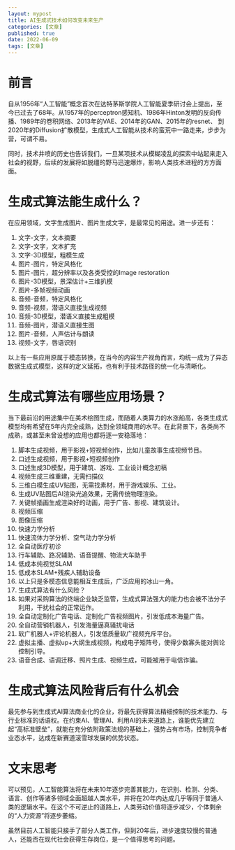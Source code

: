 ```yaml
---
layout: mypost
title: AI生成式技术如何改变未来生产
categories: [文章]
published: true
date: 2022-06-09
tags: [文章]
---
```



# 前言

自从1956年“人工智能”概念首次在达特茅斯学院人工智能夏季研讨会上提出，至今已过去了68年。从1957年的perceptron感知机、1986年Hinton发明的反向传播、1989年的卷积网络、2013年的VAE、2014年的GAN、2015年的resnet、 到2020年的Diffusion扩散模型，生成式人工智能从技术的蛮荒中一路走来，步步为营，可谓不易。


同时，技术井喷的历史也告诉我们，一旦某项技术从模糊凌乱的探索中站起来走入社会的视野，后续的发展将如脱缰的野马迅速爆炸，影响人类技术进程的方方面面。

# 生成式算法能生成什么？

在应用领域，文字生成图片、图片生成文字，是最常见的用途。进一步还有：

1. 文字-文字，文本摘要
1. 文字-文字，文本扩充
1. 文字-3D模型，粗模生成
1. 图片-图片，特定风格化
1. 图片-图片，超分辨率以及各类受控的Image restoration
1. 图片-3D模型，景深估计+三维扒模
1. 图片-多帧视频动画
1. 音频-音频，特定风格化
1. 音频-视频，潜语义直接生成视频
1. 音频-3D模型，潜语义直接生成粗模
1. 音频-图片，潜语义直接生图
1. 图片-音频，人声估计与朗读
1. 视频-文字，唇语识别


以上有一些应用原属于模态转换，在当今的内容生产视角而言，均统一成为了异态数据生成式模型，这样的定义延拓，也有利于技术路径的统一化与清晰化。

# 生成式算法有哪些应用场景？

当下最前沿的用途集中在美术绘图生成，而随着人类算力的水涨船高，各类生成式模型均有希望在5年内完全成熟，达到全领域商用的水平。在此背景下，各类尚不成熟，或甚至未曾设想的应用也都将逐一安稳落地：

1. 脚本生成视频，用于影视+短视频创作，比如儿童故事生成视频节目。
1. 口述生成视频，用于影视+短视频创作
1. 口述生成3D模型，用于建筑、游戏、工业设计概念初稿
1. 视频生成三维重建，无需扫描仪
1. 三维白模生成UV贴图，无需找素材，用于游戏娱乐、工业。
1. 生成UV贴图后AI渲染光追效果，无需传统物理渲染。
1. 关键帧插画生成渲染好的动画，用于广告、影视、建筑设计。
1. 视频压缩
1. 图像压缩
1. 快速力学分析
1. 快速流体力学分析、空气动力学分析
1. 全自动医疗初诊
1. 行车辅助、路况辅助、语音提醒、物流大车助手
1. 低成本纯视觉SLAM
1. 低成本SLAM+残疾人辅助设备
1. 以上只是多模态信息能相互生成后，广泛应用的冰山一角。
1. 生成式算法有什么风险？
1. 如果对采购算法的终端企业缺乏监管，生成式算法强大的能力也会被不法分子利用，干扰社会的正常运作。
1. 全自动定制化广告电话、定制化广告视频图片，引发低成本海量广告。
1. 全自动营销机器人，引发海量逼真骚扰电话
1. 软广机器人+评论机器人，引发低质量软广视频充斥平台。
1. 虚拟主播、虚拟up+大纲生成视频，构成电子矩阵号，使得少数寡头能对舆论控制引导。
1. 语音合成、语调迁移、照片生成、视频生成，可能被用于电信诈骗。

# 生成式算法风险背后有什么机会

最先参与到生成式AI算法商业化的企业，将最先获得算法精细控制的技术能力、与行业标准的话语权。在约束AI、管理AI、利用AI的未来道路上，谁能优先建立起“高标准壁垒”，就能在充分依附政策法规的基础上，强势占有市场，控制竞争者业态水平，达成在新赛道滚雪球发展的优势状态。

# 文末思考

可以预见，人工智能算法将在未来10年逐步完善其能力，在识别、检测、分类、语言、创作等诸多领域全面超越人类水平，并将在20年内达成几乎等同于普通人类的逻辑水平。在这个不可逆止的道路上，人类劳动价值将逐步减少，个体剩余的“人力资源”将逐步萎缩。

虽然目前人工智能只接手了部分人类工作，但到20年后，进步速度较慢的普通人，还能否在现代社会获得生存岗位，是一个值得思考的问题。